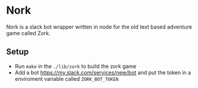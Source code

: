 # Nork

Nork is a slack bot wrapper written in node for the old text based adventure game called Zork. 

## Setup
- Run ```make``` in the ```./lib/zork``` to build the zork game
- Add a bot https://my.slack.com/services/new/bot and put the token in a enviroment variable called ```ZORK_BOT_TOKEN```